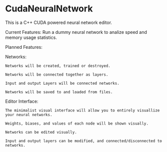 # CudaNeuralNetwork
This is a C++ CUDA powered neural network editor.

Current Features: Run a dummy neural network to analize speed and memory usage statistics.
  
Planned Features:

  Networks:
  
    Networks will be created, trained or destroyed.
    
    Networks will be connected together as layers.
    
    Input and output Layers will be connected networks.
    
    Networks will be saved to and loaded from files.
    
  Editor Interface:
  
    The minimalist visual interface will allow you to entirely visuallize your neural networks.
    
    Weights, biases, and values of each node will be shown visually.
    
    Networks can be edited visually.
    
    Input and output layers can be modified, and connected/disconnected to networks.

